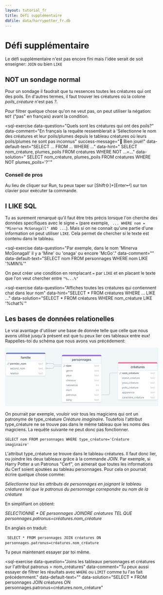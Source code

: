 ```yaml
---
layout: tutorial_fr
title: Défi supplémentaire
dbFile: data/harrypotter_fr.db
---
```

# Défi supplémentaire

<div class="warning">
<p> Le défi supplémentaire n'est pas encore fini mais l'idée serait de soit enseigner: <code>JOIN</code> ou bien <code>LIKE</code></p>
</div>

## NOT un sondage normal

Pour un sondage il faudrait que tu ressences toutes les créatures qui ont des poils. En d'autres termes, il faut trouver les créatures où la colone _poils\_créature_ n'est pas _?_. 

<div class="sideNote"><p>Pour filtrer quelque chose qu'on ne veut pas, on peut utiliser la négation: <code class="keyword">NOT</code> ("pas" en français) avant la condition.</p></div>

<sql-exercise
  data-question="Quels sont les créatures qui ont des poils?"
  data-comment="En français la requête ressemblerait à 'Sélectionne le nom des créatures et leur poils/plumes depuis le tableau créatures où leurs poils/plumes ne sont pas inconnus"
  success-message="🐉 Bien joué!"
  data-default-text="SELECT ...
FROM ...
WHERE ..."
  data-hint="
SELECT nom_créature, plumes_poils
FROM créatures
WHERE NOT ...=..."
  data-solution="
SELECT nom_créature, plumes_poils
FROM créatures 
WHERE NOT plumes_poils='?''"
  ></sql-exercise>

<span class="sideNode">
<h3>Conseil de pros</h3>
Au lieu de cliquer sur Run, tu peux taper sur [Shift⇧]+[Enter↵] sur ton clavier pour exécuter ta commande.
</span>

## I LIKE SQL

Tu as surement remarqué qu'il faut être très précis lorsque l'on cherche des données specifiques avec le signe <code>=</code> (pare exemple, <code> ... WHERE nom = "Minerva McGonagall" AND ...</code>). Mais si on ne connait qu'une partie d'une information on peut utiliser <code class="keyword">LIKE</code>. Cela permet de chercher si le texte est contenu dans le tableau. 

<sql-exercise
  data-question="Par exemple, dans le nom 'Minerva McGonagall' il y a 'Mine' ou 'onaga' ou encore 'McGo'."
  data-comment=""
  data-default-text="SELECT nom
FROM personnages
WHERE nom LIKE '%MIN%'"
  ></sql-exercise>

<div class="sideNote">
On peut créer une condition en remplacant <code>=</code> par <code class="keyword">LIKE</code> et en placant le texte que l'on veut chercher entre <code>"%...%"</code>
</div>

<sql-exercise
  data-question="Affiches toutes les créatures qui contiennent chat dans leur nom"
  data-hint="SELECT *
FROM créatures
WHERE ... LIKE ..."
  data-solution="SELECT *
FROM créatures
WHERE nom_créature LIKE '%chat%'"
  ></sql-exercise>


## Les bases de données relationelles

Le vrai avantage d'utiliser une base de donnée telle que celle que nous avons utilisé jusqu'à présent est que tu peux lier ces tableaux entre eux! Rappelles-toi du schéma que nous avons vus précédement:

<img src="imgs/HarryPotterDB_fr.png">

On pourrait par exemple, vouloir voir tous les magiciens qui ont un patronyme de type_créature _Créature imaginaire_. Toutefois l'attribut type_créature ne se trouve pas dans le même tableau que les noms des magiciens. La requête suivante ne peut donc pas fonctionner.

<code>SELECT nom FROM personnages WHERE type_créature='Créature imaginaire'</code>

L'attribut type_créature se trouve dans le tableau créatures. Il faut donc lier, ou joindre les deux tableaux grâce à la commande <span class="keyword">_JOIN_</span>. Par exemple, si Harry Potter a un Patronus "Cerf", on aimerait que toutes les informations du Cerf soient ajoutées au tableau personnages. Pour cela on pourrait écrire quelque chose comme: 

_Sélectionne tout les attributs de personnages en joignant le tableau créatures tel que le patronus du personnage correpondre au nom de la créature_

En simplifiant on obtient:

_SELECTIONNE * DE personnages JOINDRE créatures TEL QUE personnages.patronus=créatures.nom_créature_

En anglais on traduit:

<code> SELECT *
FROM personnages 
JOIN créatures ON personnages.patronus=créatures.nom_créature</code>

Tu peux maintenant essayer par toi même.

<sql-exercise
  data-question="Joins les tableaux personnages et créatures sur l'attribut patronus = nom_créatures"
  data-comment="Tu peux aussi essayer de filtrer les résultats avec <code>WHERE</code> ou <code>LIMIT</code> comme tu l'as fait précédemment."
  data-default-text=""
  data-solution="SELECT *
FROM personnages 
JOIN créatures ON personnages.patronus=créatures.nom_créature"
  ></sql-exercise>